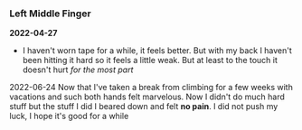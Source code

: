 ### Left Middle Finger
**2022-04-27**
- I haven't worn tape for a while, it feels better. But with my back I haven't been hitting it hard so it feels a little weak. But at least to the touch it doesn't hurt _for the most part_

2022-06-24
Now that I've taken a break from climbing for a few weeks with vacations and such both hands felt marvelous. Now I didn't do much hard stuff but the stuff I did I beared down and felt **no pain**. I did not push my luck, I hope it's good for a while